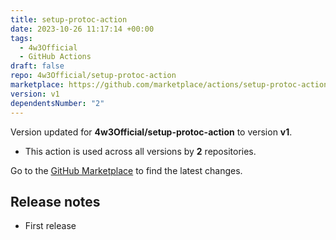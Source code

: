 ```yaml
---
title: setup-protoc-action
date: 2023-10-26 11:17:14 +00:00
tags:
  - 4w3Official
  - GitHub Actions
draft: false
repo: 4w3Official/setup-protoc-action
marketplace: https://github.com/marketplace/actions/setup-protoc-action
version: v1
dependentsNumber: "2"
---
```



Version updated for **4w3Official/setup-protoc-action** to version **v1**.
- This action is used across all versions by **2** repositories.

Go to the [GitHub Marketplace](https://github.com/marketplace/actions/setup-protoc-action) to find the latest changes.

## Release notes

- First release
